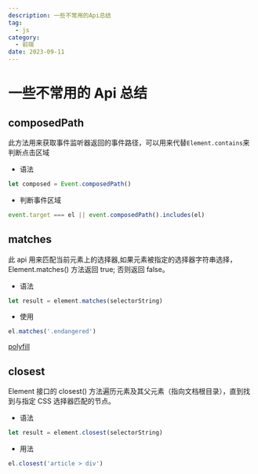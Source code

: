 ```yaml
---
description: 一些不常用的Api总结
tag:
  - js
category:
  - 前端
date: 2023-09-11
---
```


# 一些不常用的 Api 总结

## composedPath

此方法用来获取事件监听器返回的事件路径，可以用来代替`Element.contains`来判断点击区域

- 语法

```js
let composed = Event.composedPath()
```

- 判断事件区域

```js
event.target === el || event.composedPath().includes(el)
```

## matches

此 api 用来匹配当前元素上的选择器,如果元素被指定的选择器字符串选择，Element.matches() 方法返回 true; 否则返回 false。

- 语法

```js
let result = element.matches(selectorString)
```

- 使用

```js
el.matches('.endangered')
```

[polyfill](https://developer.mozilla.org/zh-CN/docs/Web/API/Element/matches#%E6%9B%BF%E4%BB%A3%E6%96%B9%E6%A1%88_polyfill)

## closest

Element 接口的 closest() 方法遍历元素及其父元素（指向文档根目录），直到找到与指定 CSS 选择器匹配的节点。

- 语法

```js
let result = element.closest(selectorString)
```

- 用法

```js
el.closest('article > div')
```
